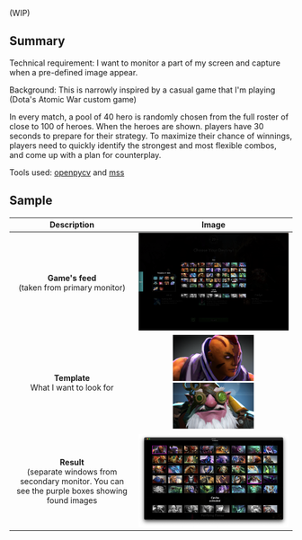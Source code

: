 (WIP)

Summary
---

Technical requirement: I want to monitor a part of my screen and capture when a pre-defined image appear.

Background: This is narrowly inspired by a casual game that I'm playing (Dota's Atomic War custom game)

In every match, a pool of 40 hero is randomly chosen from the full roster of close to 100 of heroes. When the heroes are shown. players have 30 seconds to prepare for their strategy. To maximize their chance of winnings, players need to quickly identify the strongest and most flexible combos, and come up with a plan for counterplay.

Tools used: [openpycv](https://opencv.org/) and [mss](https://python-mss.readthedocs.io/)

Sample
---
|Description|Image|
|:-:|:-:|
|**Game's feed**<br/>(taken from primary monitor)|![img](./in-game-screenshots/ss1.png)|
|**Template**<br/>What I want to look for|![img](./image-downscale/images/antimage-resized.png)<br/>![img](./image-downscale/images/sniper-resized.png)|
|**Result**<br/>(separate windows from secondary monitor. You can see the purple boxes showing found images|![img](./assets/example1.png)|